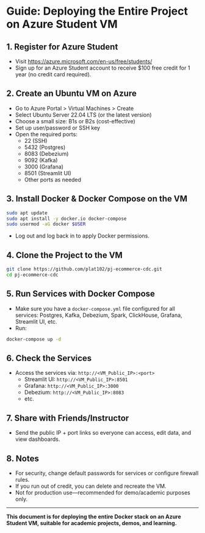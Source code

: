 
# Guide: Deploying the Entire Project on Azure Student VM

## 1. Register for Azure Student
- Visit https://azure.microsoft.com/en-us/free/students/
- Sign up for an Azure Student account to receive $100 free credit for 1 year (no credit card required).

## 2. Create an Ubuntu VM on Azure
- Go to Azure Portal > Virtual Machines > Create
- Select Ubuntu Server 22.04 LTS (or the latest version)
- Choose a small size: B1s or B2s (cost-effective)
- Set up user/password or SSH key
- Open the required ports:
  - 22 (SSH)
  - 5432 (Postgres)
  - 8083 (Debezium)
  - 9092 (Kafka)
  - 3000 (Grafana)
  - 8501 (Streamlit UI)
  - Other ports as needed

## 3. Install Docker & Docker Compose on the VM
```bash
sudo apt update
sudo apt install -y docker.io docker-compose
sudo usermod -aG docker $USER
```
- Log out and log back in to apply Docker permissions.

## 4. Clone the Project to the VM
```bash
git clone https://github.com/plat102/pj-ecommerce-cdc.git
cd pj-ecommerce-cdc
```

## 5. Run Services with Docker Compose
- Make sure you have a `docker-compose.yml` file configured for all services: Postgres, Kafka, Debezium, Spark, ClickHouse, Grafana, Streamlit UI, etc.
- Run:
```bash
docker-compose up -d
```

## 6. Check the Services
- Access the services via: `http://<VM_Public_IP>:<port>`
  - Streamlit UI: `http://<VM_Public_IP>:8501`
  - Grafana: `http://<VM_Public_IP>:3000`
  - Debezium: `http://<VM_Public_IP>:8083`
  - etc.

## 7. Share with Friends/Instructor
- Send the public IP + port links so everyone can access, edit data, and view dashboards.

## 8. Notes
- For security, change default passwords for services or configure firewall rules.
- If you run out of credit, you can delete and recreate the VM.
- Not for production use—recommended for demo/academic purposes only.

---
**This document is for deploying the entire Docker stack on an Azure Student VM, suitable for academic projects, demos, and learning.**
